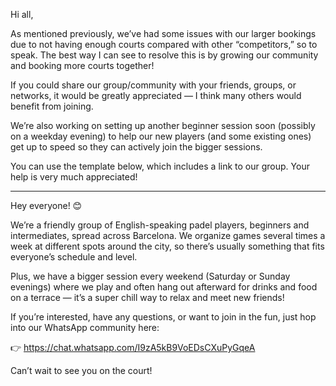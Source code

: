 Hi all,

As mentioned previously, we’ve had some issues with our larger bookings due to not having enough courts compared with other “competitors,” so to speak. The best way I can see to resolve this is by growing our community and booking more courts together!

If you could share our group/community with your friends, groups, or networks, it would be greatly appreciated — I think many others would benefit from joining.

We’re also working on setting up another beginner session soon (possibly on a weekday evening) to help our new players (and some existing ones) get up to speed so they can actively join the bigger sessions.

You can use the template below, which includes a link to our group. Your help is very much appreciated!

---

Hey everyone! 😊

We’re a friendly group of English-speaking padel players, beginners and intermediates, spread across Barcelona. We organize games several times a week at different spots around the city, so there’s usually something that fits everyone’s schedule and level.

Plus, we have a bigger session every weekend (Saturday or Sunday evenings) where we play and often hang out afterward for drinks and food on a terrace — it’s a super chill way to relax and meet new friends!

If you’re interested, have any questions, or want to join in the fun, just hop into our WhatsApp community here:

👉 https://chat.whatsapp.com/I9zA5kB9VoEDsCXuPyGqeA

Can’t wait to see you on the court!